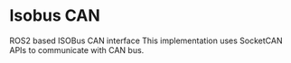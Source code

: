 # Isobus CAN

ROS2 based ISOBus CAN interface
This implementation uses SocketCAN APIs to communicate with CAN bus.